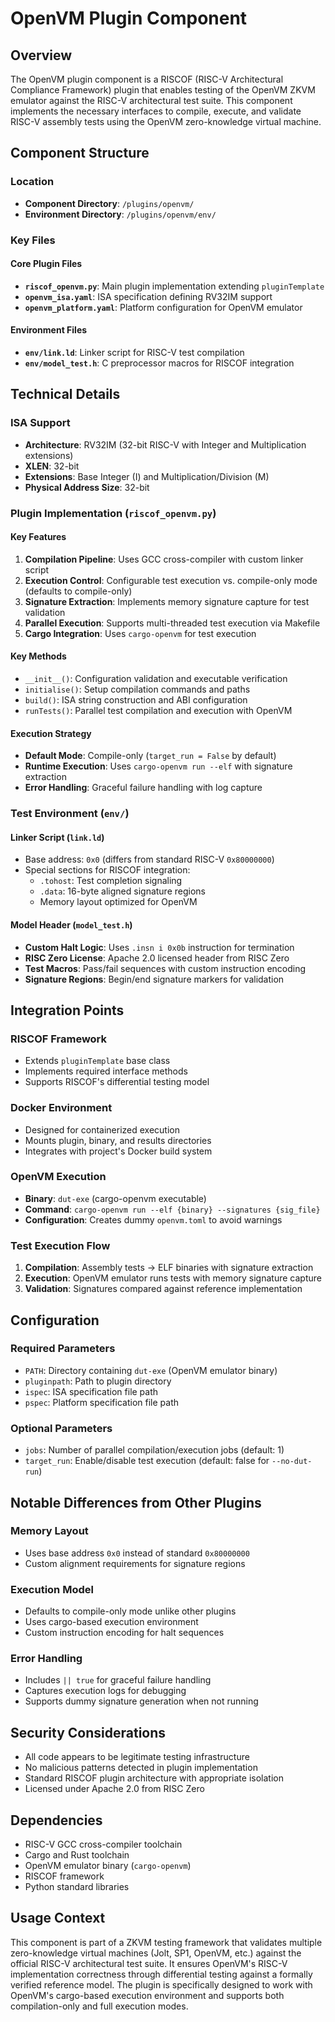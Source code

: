 # OpenVM Plugin Component

## Overview
The OpenVM plugin component is a RISCOF (RISC-V Architectural Compliance Framework) plugin that enables testing of the OpenVM ZKVM emulator against the RISC-V architectural test suite. This component implements the necessary interfaces to compile, execute, and validate RISC-V assembly tests using the OpenVM zero-knowledge virtual machine.

## Component Structure

### Location
- **Component Directory**: `/plugins/openvm/`
- **Environment Directory**: `/plugins/openvm/env/`

### Key Files

#### Core Plugin Files
- **`riscof_openvm.py`**: Main plugin implementation extending `pluginTemplate`
- **`openvm_isa.yaml`**: ISA specification defining RV32IM support
- **`openvm_platform.yaml`**: Platform configuration for OpenVM emulator

#### Environment Files
- **`env/link.ld`**: Linker script for RISC-V test compilation
- **`env/model_test.h`**: C preprocessor macros for RISCOF integration

## Technical Details

### ISA Support
- **Architecture**: RV32IM (32-bit RISC-V with Integer and Multiplication extensions)
- **XLEN**: 32-bit
- **Extensions**: Base Integer (I) and Multiplication/Division (M)
- **Physical Address Size**: 32-bit

### Plugin Implementation (`riscof_openvm.py`)

#### Key Features
1. **Compilation Pipeline**: Uses GCC cross-compiler with custom linker script
2. **Execution Control**: Configurable test execution vs. compile-only mode (defaults to compile-only)
3. **Signature Extraction**: Implements memory signature capture for test validation
4. **Parallel Execution**: Supports multi-threaded test execution via Makefile
5. **Cargo Integration**: Uses `cargo-openvm` for test execution

#### Key Methods
- `__init__()`: Configuration validation and executable verification
- `initialise()`: Setup compilation commands and paths
- `build()`: ISA string construction and ABI configuration
- `runTests()`: Parallel test compilation and execution with OpenVM

#### Execution Strategy
- **Default Mode**: Compile-only (`target_run = False` by default)
- **Runtime Execution**: Uses `cargo-openvm run --elf` with signature extraction
- **Error Handling**: Graceful failure handling with log capture

### Test Environment (`env/`)

#### Linker Script (`link.ld`)
- Base address: `0x0` (differs from standard RISC-V `0x80000000`)
- Special sections for RISCOF integration:
  - `.tohost`: Test completion signaling
  - `.data`: 16-byte aligned signature regions
  - Memory layout optimized for OpenVM

#### Model Header (`model_test.h`)
- **Custom Halt Logic**: Uses `.insn i 0x0b` instruction for termination
- **RISC Zero License**: Apache 2.0 licensed header from RISC Zero
- **Test Macros**: Pass/fail sequences with custom instruction encoding
- **Signature Regions**: Begin/end signature markers for validation

## Integration Points

### RISCOF Framework
- Extends `pluginTemplate` base class
- Implements required interface methods
- Supports RISCOF's differential testing model

### Docker Environment
- Designed for containerized execution
- Mounts plugin, binary, and results directories
- Integrates with project's Docker build system

### OpenVM Execution
- **Binary**: `dut-exe` (cargo-openvm executable)
- **Command**: `cargo-openvm run --elf {binary} --signatures {sig_file}`
- **Configuration**: Creates dummy `openvm.toml` to avoid warnings

### Test Execution Flow
1. **Compilation**: Assembly tests → ELF binaries with signature extraction
2. **Execution**: OpenVM emulator runs tests with memory signature capture
3. **Validation**: Signatures compared against reference implementation

## Configuration

### Required Parameters
- `PATH`: Directory containing `dut-exe` (OpenVM emulator binary)
- `pluginpath`: Path to plugin directory
- `ispec`: ISA specification file path
- `pspec`: Platform specification file path

### Optional Parameters
- `jobs`: Number of parallel compilation/execution jobs (default: 1)
- `target_run`: Enable/disable test execution (default: false for `--no-dut-run`)

## Notable Differences from Other Plugins

### Memory Layout
- Uses base address `0x0` instead of standard `0x80000000`
- Custom alignment requirements for signature regions

### Execution Model
- Defaults to compile-only mode unlike other plugins
- Uses cargo-based execution environment
- Custom instruction encoding for halt sequences

### Error Handling
- Includes `|| true` for graceful failure handling
- Captures execution logs for debugging
- Supports dummy signature generation when not running

## Security Considerations
- All code appears to be legitimate testing infrastructure
- No malicious patterns detected in plugin implementation
- Standard RISCOF plugin architecture with appropriate isolation
- Licensed under Apache 2.0 from RISC Zero

## Dependencies
- RISC-V GCC cross-compiler toolchain
- Cargo and Rust toolchain
- OpenVM emulator binary (`cargo-openvm`)
- RISCOF framework
- Python standard libraries

## Usage Context
This component is part of a ZKVM testing framework that validates multiple zero-knowledge virtual machines (Jolt, SP1, OpenVM, etc.) against the official RISC-V architectural test suite. It ensures OpenVM's RISC-V implementation correctness through differential testing against a formally verified reference model. The plugin is specifically designed to work with OpenVM's cargo-based execution environment and supports both compilation-only and full execution modes.